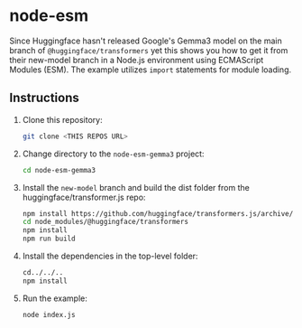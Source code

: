 # node-esm

Since Huggingface hasn't released Google's Gemma3 model on the main branch of `@huggingface/transformers` yet this shows you how to get it from their new-model branch in a Node.js environment using ECMAScript Modules (ESM). The example utilizes `import` statements for module loading.

## Instructions

1. Clone this repository:
   ```sh
   git clone <THIS REPOS URL>
   ```
2. Change directory to the `node-esm-gemma3` project:
   ```sh
   cd node-esm-gemma3
   ```
1. Install the `new-model` branch and build the dist folder from the huggingface/transformer.js repo:
   ```sh
   npm install https://github.com/huggingface/transformers.js/archive/new-model.tar.gz
   cd node_modules/@huggingface/transformers
   npm install
   npm run build
   ```
3. Install the dependencies in the top-level folder:
   ```sh
   cd../../..
   npm install
   ```
4. Run the example:
   ```sh
   node index.js
   ```
